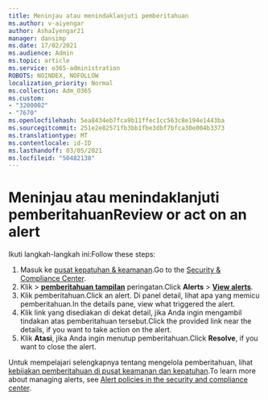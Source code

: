 ```yaml
---
title: Meninjau atau menindaklanjuti pemberitahuan
ms.author: v-aiyengar
author: AshaIyengar21
manager: dansimp
ms.date: 17/02/2021
ms.audience: Admin
ms.topic: article
ms.service: o365-administration
ROBOTS: NOINDEX, NOFOLLOW
localization_priority: Normal
ms.collection: Adm_O365
ms.custom:
- "3200002"
- "7670"
ms.openlocfilehash: 5ea8434eb7fca9b11ffec1cc563c8e194e1443ba
ms.sourcegitcommit: 251e2e82571fb3bb1fbe3dbf7bfca30e004b3373
ms.translationtype: MT
ms.contentlocale: id-ID
ms.lasthandoff: 03/05/2021
ms.locfileid: "50482138"
---
```

# <a name="review-or-act-on-an-alert"></a><span data-ttu-id="a0c38-102">Meninjau atau menindaklanjuti pemberitahuan</span><span class="sxs-lookup"><span data-stu-id="a0c38-102">Review or act on an alert</span></span>

<span data-ttu-id="a0c38-103">Ikuti langkah-langkah ini:</span><span class="sxs-lookup"><span data-stu-id="a0c38-103">Follow these steps:</span></span>

1. <span data-ttu-id="a0c38-104">Masuk ke [pusat kepatuhan & keamanan](https://go.microsoft.com/fwlink/p/?linkid=2077143).</span><span class="sxs-lookup"><span data-stu-id="a0c38-104">Go to the [Security & Compliance Center](https://go.microsoft.com/fwlink/p/?linkid=2077143).</span></span>
1. <span data-ttu-id="a0c38-105">Klik   >  **[pemberitahuan tampilan](https://go.microsoft.com/fwlink/?linkid=2103301)** peringatan.</span><span class="sxs-lookup"><span data-stu-id="a0c38-105">Click **Alerts** > **[View alerts](https://go.microsoft.com/fwlink/?linkid=2103301)**.</span></span>
1. <span data-ttu-id="a0c38-106">Klik pemberitahuan.</span><span class="sxs-lookup"><span data-stu-id="a0c38-106">Click an alert.</span></span> <span data-ttu-id="a0c38-107">Di panel detail, lihat apa yang memicu pemberitahuan.</span><span class="sxs-lookup"><span data-stu-id="a0c38-107">In the details pane, view what triggered the alert.</span></span>
1. <span data-ttu-id="a0c38-108">Klik link yang disediakan di dekat detail, jika Anda ingin mengambil tindakan atas pemberitahuan tersebut.</span><span class="sxs-lookup"><span data-stu-id="a0c38-108">Click the provided link near the details, if you want to take action on the alert.</span></span>
1. <span data-ttu-id="a0c38-109">Klik **Atasi**, jika Anda ingin menutup pemberitahuan.</span><span class="sxs-lookup"><span data-stu-id="a0c38-109">Click **Resolve**, if you want to close the alert.</span></span>

<span data-ttu-id="a0c38-110">Untuk mempelajari selengkapnya tentang mengelola pemberitahuan, lihat [kebijakan pemberitahuan di pusat keamanan dan kepatuhan](https://go.microsoft.com/fwlink/?linkid=2103211).</span><span class="sxs-lookup"><span data-stu-id="a0c38-110">To learn more about managing alerts, see [Alert policies in the security and compliance center](https://go.microsoft.com/fwlink/?linkid=2103211).</span></span>

